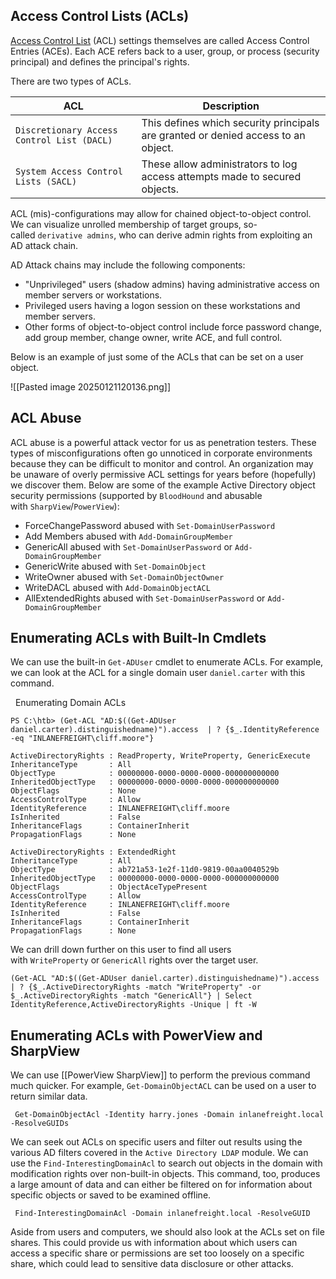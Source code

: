## Access Control Lists (ACLs)

[Access Control List](https://docs.microsoft.com/en-us/windows/win32/secauthz/access-control-lists) (ACL) settings themselves are called Access Control Entries (ACEs). Each ACE refers back to a user, group, or process (security principal) and defines the principal's rights.

There are two types of ACLs.

|**ACL**|**Description**|
|---|---|
|`Discretionary Access Control List (DACL)`|This defines which security principals are granted or denied access to an object.|
|`System Access Control Lists (SACL)`|These allow administrators to log access attempts made to secured objects.|

ACL (mis)-configurations may allow for chained object-to-object control. We can visualize unrolled membership of target groups, so-called `derivative admins`, who can derive admin rights from exploiting an AD attack chain.

AD Attack chains may include the following components:

- "Unprivileged" users (shadow admins) having administrative access on member servers or workstations.
- Privileged users having a logon session on these workstations and member servers.
- Other forms of object-to-object control include force password change, add group member, change owner, write ACE, and full control.

Below is an example of just some of the ACLs that can be set on a user object.

![[Pasted image 20250121120136.png]]
## ACL Abuse

ACL abuse is a powerful attack vector for us as penetration testers. These types of misconfigurations often go unnoticed in corporate environments because they can be difficult to monitor and control. An organization may be unaware of overly permissive ACL settings for years before (hopefully) we discover them. Below are some of the example Active Directory object security permissions (supported by `BloodHound` and abusable with `SharpView`/`PowerView`):

- ForceChangePassword abused with `Set-DomainUserPassword`
- Add Members abused with `Add-DomainGroupMember`
- GenericAll abused with `Set-DomainUserPassword` or `Add-DomainGroupMember`
- GenericWrite abused with `Set-DomainObject`
- WriteOwner abused with `Set-DomainObjectOwner`
- WriteDACL abused with `Add-DomainObjectACL`
- AllExtendedRights abused with `Set-DomainUserPassword` or `Add-DomainGroupMember`
## Enumerating ACLs with Built-In Cmdlets

We can use the built-in `Get-ADUser` cmdlet to enumerate ACLs. For example, we can look at the ACL for a single domain user `daniel.carter` with this command.

  Enumerating Domain ACLs

```powershell-session
PS C:\htb> (Get-ACL "AD:$((Get-ADUser daniel.carter).distinguishedname)").access  | ? {$_.IdentityReference -eq "INLANEFREIGHT\cliff.moore"}

ActiveDirectoryRights : ReadProperty, WriteProperty, GenericExecute
InheritanceType       : All
ObjectType            : 00000000-0000-0000-0000-000000000000
InheritedObjectType   : 00000000-0000-0000-0000-000000000000
ObjectFlags           : None
AccessControlType     : Allow
IdentityReference     : INLANEFREIGHT\cliff.moore
IsInherited           : False
InheritanceFlags      : ContainerInherit
PropagationFlags      : None

ActiveDirectoryRights : ExtendedRight
InheritanceType       : All
ObjectType            : ab721a53-1e2f-11d0-9819-00aa0040529b
InheritedObjectType   : 00000000-0000-0000-0000-000000000000
ObjectFlags           : ObjectAceTypePresent
AccessControlType     : Allow
IdentityReference     : INLANEFREIGHT\cliff.moore
IsInherited           : False
InheritanceFlags      : ContainerInherit
PropagationFlags      : None
```

We can drill down further on this user to find all users with `WriteProperty` or `GenericAll` rights over the target user.

```powershell-session
(Get-ACL "AD:$((Get-ADUser daniel.carter).distinguishedname)").access  | ? {$_.ActiveDirectoryRights -match "WriteProperty" -or $_.ActiveDirectoryRights -match "GenericAll"} | Select IdentityReference,ActiveDirectoryRights -Unique | ft -W
```

## Enumerating ACLs with PowerView and SharpView

We can use [[PowerView SharpView]] to perform the previous command much quicker. For example, `Get-DomainObjectACL` can be used on a user to return similar data.

```powershell-session
 Get-DomainObjectAcl -Identity harry.jones -Domain inlanefreight.local -ResolveGUIDs
```

We can seek out ACLs on specific users and filter out results using the various AD filters covered in the `Active Directory LDAP` module. We can use the `Find-InterestingDomainAcl` to search out objects in the domain with modification rights over non-built-in objects. This command, too, produces a large amount of data and can either be filtered on for information about specific objects or saved to be examined offline.


```powershell-session
 Find-InterestingDomainAcl -Domain inlanefreight.local -ResolveGUID
```

Aside from users and computers, we should also look at the ACLs set on file shares. This could provide us with information about which users can access a specific share or permissions are set too loosely on a specific share, which could lead to sensitive data disclosure or other attacks.




































